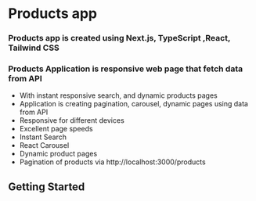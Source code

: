 # Products app

### Products app is created using Next.js, TypeScript ,React, Tailwind CSS
### Products Application is responsive web page that fetch data from API
- With instant responsive search, and dynamic products pages
- Application is creating pagination, carousel, dynamic pages using data from API
- Responsive for different devices
- Excellent page speeds
- Instant Search
- React Carousel
- Dynamic product pages
- Pagination of products via http://localhost:3000/products


## Getting Started



